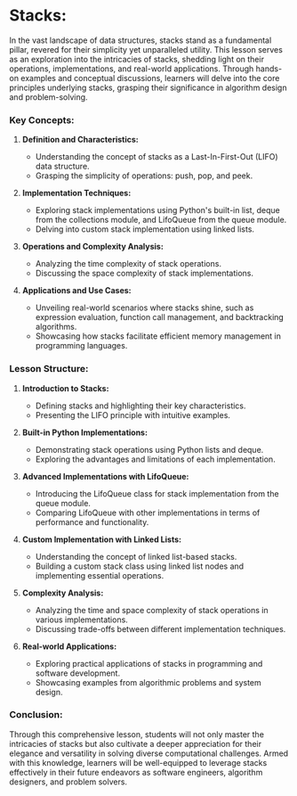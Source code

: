 # Stacks:

In the vast landscape of data structures, stacks stand as a fundamental pillar, revered for their simplicity yet unparalleled utility. This lesson serves as an exploration into the intricacies of stacks, shedding light on their operations, implementations, and real-world applications. Through hands-on examples and conceptual discussions, learners will delve into the core principles underlying stacks, grasping their significance in algorithm design and problem-solving.

### Key Concepts:

1. **Definition and Characteristics:** 
   - Understanding the concept of stacks as a Last-In-First-Out (LIFO) data structure.
   - Grasping the simplicity of operations: push, pop, and peek.
  
2. **Implementation Techniques:** 
   - Exploring stack implementations using Python's built-in list, deque from the collections module, and LifoQueue from the queue module.
   - Delving into custom stack implementation using linked lists.

3. **Operations and Complexity Analysis:** 
   - Analyzing the time complexity of stack operations.
   - Discussing the space complexity of stack implementations.

4. **Applications and Use Cases:** 
   - Unveiling real-world scenarios where stacks shine, such as expression evaluation, function call management, and backtracking algorithms.
   - Showcasing how stacks facilitate efficient memory management in programming languages.

### Lesson Structure:

1. **Introduction to Stacks:**
   - Defining stacks and highlighting their key characteristics.
   - Presenting the LIFO principle with intuitive examples.

2. **Built-in Python Implementations:**
   - Demonstrating stack operations using Python lists and deque.
   - Exploring the advantages and limitations of each implementation.

3. **Advanced Implementations with LifoQueue:**
   - Introducing the LifoQueue class for stack implementation from the queue module.
   - Comparing LifoQueue with other implementations in terms of performance and functionality.

4. **Custom Implementation with Linked Lists:**
   - Understanding the concept of linked list-based stacks.
   - Building a custom stack class using linked list nodes and implementing essential operations.

5. **Complexity Analysis:**
   - Analyzing the time and space complexity of stack operations in various implementations.
   - Discussing trade-offs between different implementation techniques.

6. **Real-world Applications:**
   - Exploring practical applications of stacks in programming and software development.
   - Showcasing examples from algorithmic problems and system design.

### Conclusion:
Through this comprehensive lesson, students will not only master the intricacies of stacks but also cultivate a deeper appreciation for their elegance and versatility in solving diverse computational challenges. Armed with this knowledge, learners will be well-equipped to leverage stacks effectively in their future endeavors as software engineers, algorithm designers, and problem solvers.
